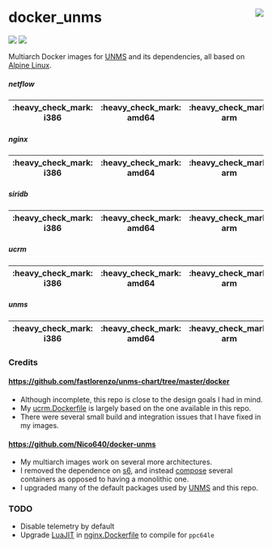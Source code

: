 # docker_unms <a href='https://github.com/padhi-homelab/docker_unms/actions?query=workflow%3A%22Docker+CI+Release%22'><img align='right' src='https://img.shields.io/github/workflow/status/padhi-homelab/docker_unms/Docker%20CI%20Release?logo=github&logoWidth=24&style=flat-square'></img></a>

<a href='https://hub.docker.com/r/padhihomelab/unms'><img src='https://img.shields.io/docker/image-size/padhihomelab/unms/latest?logo=docker&logoWidth=24&style=for-the-badge'></img></a> <a href='https://microbadger.com/images/padhihomelab/unms'><img src='https://img.shields.io/microbadger/layers/padhihomelab/unms/latest?logo=docker&logoWidth=24&style=for-the-badge'></img></a>

Multiarch Docker images for [UNMS] and its dependencies, all based on [Alpine Linux].

##### netflow

<table>
  <thead>
    <tr>
      <th>:heavy_check_mark: i386</th>
      <th>:heavy_check_mark: amd64</th>
      <th>:heavy_check_mark: arm</th>
      <th>:heavy_check_mark: armhf</th>
      <th>:heavy_check_mark: aarch64</th>
      <th>:heavy_check_mark: ppc64le</th>
    <tr>
  </thead>
</table>

##### nginx

<table>
  <thead>
    <tr>
      <th>:heavy_check_mark: i386</th>
      <th>:heavy_check_mark: amd64</th>
      <th>:heavy_check_mark: arm</th>
      <th>:heavy_check_mark: armhf</th>
      <th>:heavy_check_mark: aarch64</th>
      <th>:heavy_multiplication_x: ppc64le</th>
    <tr>
  </thead>
</table>

##### siridb

<table>
  <thead>
    <tr>
      <th>:heavy_check_mark: i386</th>
      <th>:heavy_check_mark: amd64</th>
      <th>:heavy_check_mark: arm</th>
      <th>:heavy_check_mark: armhf</th>
      <th>:heavy_check_mark: aarch64</th>
      <th>:heavy_check_mark: ppc64le</th>
    <tr>
  </thead>
</table>

##### ucrm

<table>
  <thead>
    <tr>
      <th>:heavy_check_mark: i386</th>
      <th>:heavy_check_mark: amd64</th>
      <th>:heavy_check_mark: arm</th>
      <th>:heavy_check_mark: armhf</th>
      <th>:heavy_check_mark: aarch64</th>
      <th>:heavy_check_mark: ppc64le</th>
    <tr>
  </thead>
</table>

##### unms

<table>
  <thead>
    <tr>
      <th>:heavy_check_mark: i386</th>
      <th>:heavy_check_mark: amd64</th>
      <th>:heavy_check_mark: arm</th>
      <th>:heavy_check_mark: armhf</th>
      <th>:heavy_check_mark: aarch64</th>
      <th>:heavy_check_mark: ppc64le</th>
    <tr>
  </thead>
</table>

### Credits

#### https://github.com/fastlorenzo/unms-chart/tree/master/docker
  - Although incomplete, this repo is close to the design goals I had in mind.
  - My [ucrm.Dockerfile](ucrm.Dockerfile) is largely based on the one available in this repo.
  - There were several small build and integration issues that I have fixed in my images.

#### https://github.com/Nico640/docker-unms
  - My multiarch images work on several more architectures.
  - I removed the dependence on [s6],
    and instead [compose] several containers as opposed to having a monolithic one.
  - I upgraded many of the default packages used by [UNMS] and this repo.

### TODO
  - Disable telemetry by default
  - Upgrade [LuaJIT] in [nginx.Dockerfile](nginx.Dockerfile) to compile for `ppc64le`



[Alpine Linux]: https://alpinelinux.org/
[compose]:      https://docs.docker.com/compose/
[LuaJIT]:       https://luajit.org/
[s6]:           https://github.com/just-containers/s6-overlay
[UNMS]:         https://www.ui.com/download/unms/
